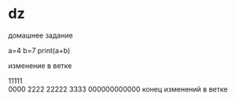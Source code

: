 # dz
домашнее задание

a=4
b=7
print(a+b)

изменение в ветке


11111  
0000
2222
22222
3333
000000000000
конец изменений в ветке

